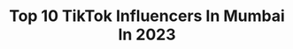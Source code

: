 ---
title: Top 10 TikTok Influencers In Mumbai In 2023
description: >-
  Find top TikTok influencers in Mumbai in 2023. Most popular hashtags: #duet #tidelagaodaaghatao #foryou #tiktok.
platform: TikTok
hits: 611
text_top: See the best TikTok accounts on inBeat.
text_bottom: Our search engine holds 611 TikTok influencers like this in Mumbai, India for you to connect with.
profiles:
  - username: "bijiharish"
    fullname: >-
      Biji Nair
    bio: >-
      👉By profesion 👩‍🏫 👉Thrissurkari but staying in Mumbai 👉 Hope 4 better days
    location: "India"
    followers: 4140
    engagement: 5476
    commentsToLikes: 0.296064
    id: ckbbf8hom3ywo0j23dco3zf6m
    verified: false
    hashtags: "#mukuthi, #malayalamsongsinspired, #mukuthipennu, #tidelagaodaaghatao"
  - username: "sonalpatinge"
    fullname: >-
      Sonal Patinge
    bio: >-
      वीडियो को पूरी तरह से जरूर देखें और कमेंट अवश्य करें। Mumbai, India 🇮🇳
    location: "India"
    followers: 3629
    engagement: 4272
    commentsToLikes: 0.089712
    id: ckan3zwbu7qv20i7890gs1olw
    verified: false
    hashtags: "#valentinesday2020, #duet, #tiktokindia, #dn"
  - username: "poonam_prachi07"
    fullname: >-
      poonam panpatil
    bio: >-
      khandeshi girl💖🙏 wish me on 11 th November 🎂🍰 Mumbai💕
    location: "India"
    followers: 53900
    engagement: 1693
    commentsToLikes: 0.073184
    id: ckb8yc2rbdq360j23yc0a3pa5
    verified: false
    hashtags: "#myntraeorschallenge, #khandesh108, #forpage, #jayshivray"
  - username: "eye__killer__girl_357"
    fullname: >-
      😍_Amma_Love_Girl_🤩
    bio: >-
      😍ishu😍 😎mumbai#tamil#ponnu#😎 😘my#world#is#my#Riyaz#😘 😜Silent#girl#😜
    location: "India"
    followers: 2239
    engagement: 3123
    commentsToLikes: 0.060253
    id: ckae0xre0m56u0i783oknkvip
    verified: false
    hashtags: "#my, #draft, #tok, #bye"
  - username: "lopa883"
    fullname: >-
      LiNa patel
    bio: >-
      akshykumar fan❤❤😘 tiktok lover❤😘 garba lover🤘💃💃 Mumbai ki chori🥰💃
    location: "India"
    followers: 7273
    engagement: 4217
    commentsToLikes: 0.377624
    id: ckbln6sanf9xa0j23t1tln2if
    verified: false
    hashtags: "#myntraeorschallenge, #tiktok, #duet, #guju"
  - username: "jituyadav_26"
    fullname: >-
      satya
    bio: >-
      jiski masti jinda uski hasti jinda #jite_26 mumbai insta I'd jituyadav_satya26
    location: "India"
    followers: 529200
    engagement: 1307
    commentsToLikes: 0.030355
    id: ck9c7wbzesb400j78zdrhydpu
    verified: false
    hashtags: "#nisu, #jite, #kmtc, #duet"
  - username: "divya_kiran18"
    fullname: >-
      Divya Kiran 
    bio: >-
      Kannurkaari ..Mumbai ❤️ #lovetokerz https://www.youtube.com/channel/UCX2Y9S3KC1
    location: "India"
    followers: 93600
    engagement: 1252
    commentsToLikes: 0.066196
    id: ck8qnqyczvphy0j78blt0ween
    verified: false
    hashtags: "#lovetokerz, #foryou, #divya, #tidelagaodaaghatao"
  - username: "romiyo_aanjana_rj_04"
    fullname: >-
      ⚡TEAM_RAJASTHANI💥
    bio: >-
      King off Mumbai 🤘🤘Team Rajasthani 🤘🤘🤘 living in Mumbai Central 🙏🙏
    location: "India"
    followers: 3976
    engagement: 1791
    commentsToLikes: 0.054125
    id: ckbbkh0wm8sae0j23cf3l577u
    verified: false
    hashtags: "#tiktokindiachallenge, #tiktok, #samdhari, #romiyoaanjana04"
  - username: "simrankaursuri"
    fullname: >-
      simrankaursuri
    bio: >-
      Actor Mumbai, India
    location: "India"
    followers: 36600
    engagement: 1102
    commentsToLikes: 0.140608
    id: ckbb9ywfrz2kh0j23wk5ll0zh
    verified: false
    hashtags: "#tiktok, #love, #perfectsmile, #flashback"
  - username: "sahil___01"
    fullname: >-
      Sahil
    bio: >-
      Mumbai Lets connect on insta ✌🏼
    location: "India"
    followers: 1000000
    engagement: 1080
    commentsToLikes: 0.022236
    id: ck7zo5y4oi49m0j78wnj38yqd
    verified: false
    hashtags: "#onemillionaudition, #trend, #foryou, #foryourpage"
---